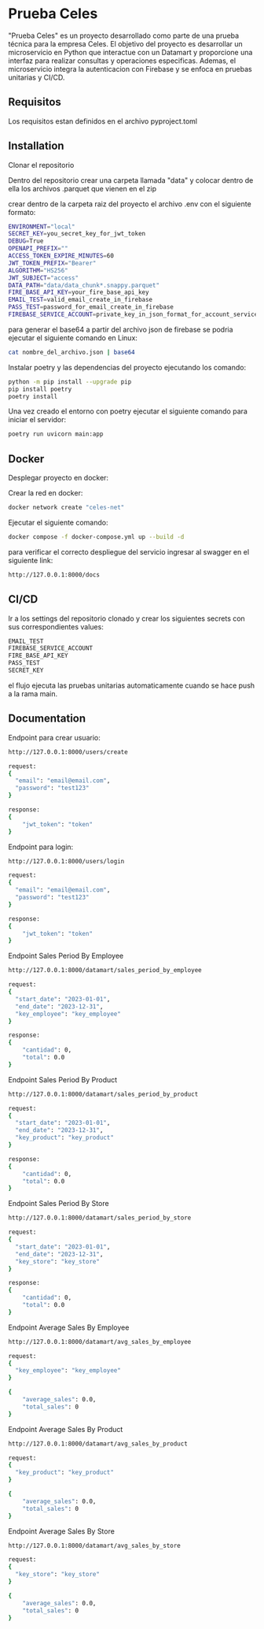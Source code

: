
# Prueba Celes

"Prueba Celes" es un proyecto desarrollado como parte de una prueba técnica para la empresa Celes. El objetivo del proyecto es desarrollar un microservicio en Python que interactue con un Datamart y proporcione una interfaz para realizar consultas y operaciones especificas. Ademas, el microservicio integra la autenticacion con Firebase y se enfoca en pruebas unitarias y CI/CD.




## Requisitos

Los requisitos estan definidos en el archivo pyproject.toml
## Installation

Clonar el repositorio

Dentro del repositorio crear una carpeta llamada "data" y colocar dentro de ella los archivos .parquet que vienen en el zip

crear dentro de la carpeta raiz del proyecto el archivo .env con el siguiente formato:

```bash
ENVIRONMENT="local"
SECRET_KEY=you_secret_key_for_jwt_token
DEBUG=True
OPENAPI_PREFIX=""
ACCESS_TOKEN_EXPIRE_MINUTES=60
JWT_TOKEN_PREFIX="Bearer"
ALGORITHM="HS256"
JWT_SUBJECT="access"
DATA_PATH="data/data_chunk*.snappy.parquet"
FIRE_BASE_API_KEY=your_fire_base_api_key
EMAIL_TEST=valid_email_create_in_firebase
PASS_TEST=password_for_email_create_in_firebase
FIREBASE_SERVICE_ACCOUNT=private_key_in_json_format_for_account_service_fire_base_in_base64_format
```

para generar el base64 a partir del archivo json de firebase se podria ejecutar el siguiente comando en Linux:
```bash
cat nombre_del_archivo.json | base64
```

Instalar poetry y las dependencias del proyecto ejecutando los comando:
```bash
python -m pip install --upgrade pip
pip install poetry
poetry install
```

Una vez creado el entorno con poetry ejecutar el siguiente comando para iniciar el servidor:
```bash
poetry run uvicorn main:app
```


## Docker

Desplegar proyecto en docker:

Crear la red en docker:
```bash
docker network create "celes-net"
```

Ejecutar el siguiente comando:
```bash
docker compose -f docker-compose.yml up --build -d
```

para verificar el correcto despliegue del servicio ingresar al swagger en el siguiente link:
```bash
http://127.0.0.1:8000/docs
```

## CI/CD
Ir a los settings del repositorio clonado y crear los siguientes secrets con sus correspondientes values:

```bash
EMAIL_TEST
FIREBASE_SERVICE_ACCOUNT
FIRE_BASE_API_KEY
PASS_TEST
SECRET_KEY
```

el flujo ejecuta las pruebas unitarias automaticamente cuando se hace push a la rama main.

## Documentation

Endpoint para crear usuario:
```bash
http://127.0.0.1:8000/users/create

request:
{
  "email": "email@email.com",
  "password": "test123"
}

response:
{
	"jwt_token": "token"
}
```

Endpoint para login:
```bash
http://127.0.0.1:8000/users/login

request:
{
  "email": "email@email.com",
  "password": "test123"
}

response:
{
	"jwt_token": "token"
}
```

Endpoint Sales Period By Employee
```bash
http://127.0.0.1:8000/datamart/sales_period_by_employee

request:
{
  "start_date": "2023-01-01",
  "end_date": "2023-12-31",
  "key_employee": "key_employee"
}

response:
{
	"cantidad": 0,
	"total": 0.0
}
```

Endpoint Sales Period By Product
```bash
http://127.0.0.1:8000/datamart/sales_period_by_product

request:
{
  "start_date": "2023-01-01",
  "end_date": "2023-12-31",
  "key_product": "key_product"
}

response:
{
	"cantidad": 0,
	"total": 0.0
}
```

Endpoint Sales Period By Store
```bash
http://127.0.0.1:8000/datamart/sales_period_by_store

request:
{
  "start_date": "2023-01-01",
  "end_date": "2023-12-31",
  "key_store": "key_store"
}

response:
{
	"cantidad": 0,
	"total": 0.0
}
```

Endpoint Average Sales By Employee
```bash
http://127.0.0.1:8000/datamart/avg_sales_by_employee

request:
{
  "key_employee": "key_employee"
}

{
	"average_sales": 0.0,
	"total_sales": 0
}
```

Endpoint Average Sales By Product
```bash
http://127.0.0.1:8000/datamart/avg_sales_by_product

request:
{
  "key_product": "key_product"
}

{
	"average_sales": 0.0,
	"total_sales": 0
}
```

Endpoint Average Sales By Store
```bash
http://127.0.0.1:8000/datamart/avg_sales_by_store

request:
{
  "key_store": "key_store"
}

{
	"average_sales": 0.0,
	"total_sales": 0
}
```